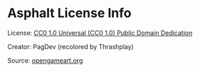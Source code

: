 # Asphalt License Info

License: [CC0 1.0 Universal (CC0 1.0) Public Domain Dedication](https://creativecommons.org/publicdomain/zero/1.0/)

Creator: PagDev (recolored by Thrashplay)

Source: [opengameart.org](https://opengameart.org/content/asphalt)
